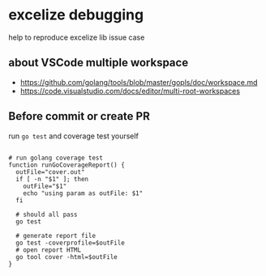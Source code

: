 # excelize debugging

help to reproduce excelize lib issue case

## about VSCode multiple workspace

- https://github.com/golang/tools/blob/master/gopls/doc/workspace.md
- https://code.visualstudio.com/docs/editor/multi-root-workspaces

## Before commit or create PR

run `go test` and coverage test yourself

```shell

# run golang coverage test
function runGoCoverageReport() {
  outFile="cover.out"
  if [ -n "$1" ]; then
    outFile="$1"
    echo "using param as outFile: $1"
  fi

  # should all pass
  go test

  # generate report file
  go test -coverprofile=$outFile
  # open report HTML
  go tool cover -html=$outFile
}
```
